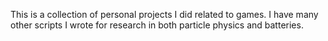 This is a collection of personal projects I did related to games. I have many other scripts I wrote for research in both particle physics and batteries. 
